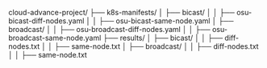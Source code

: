 cloud-advance-project/
├── k8s-manifests/
│   ├── bicast/
│   │   ├── osu-bicast-diff-nodes.yaml
│   │   ├── osu-bicast-same-node.yaml
│   ├── broadcast/
│   │   ├── osu-broadcast-diff-nodes.yaml
│   │   ├── osu-broadcast-same-node.yaml
├── results/
│   ├── bicast/
│   │   ├── diff-nodes.txt
│   │   ├── same-node.txt
│   ├── broadcast/
│   │   ├── diff-nodes.txt
│   │   ├── same-node.txt
